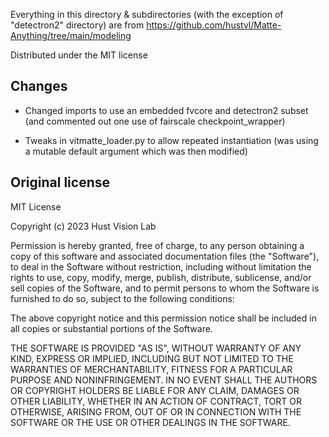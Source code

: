 
Everything in this directory & subdirectories (with the exception of "detectron2" directory)
are from https://github.com/hustvl/Matte-Anything/tree/main/modeling

Distributed under the MIT license

## Changes

- Changed imports to use an embedded fvcore and detectron2 subset 
  (and commented out one use of fairscale checkpoint_wrapper)

- Tweaks in vitmatte_loader.py to allow repeated instantiation (was using a
  mutable default argument which was then modified)

## Original license

MIT License

Copyright (c) 2023 Hust Vision Lab

Permission is hereby granted, free of charge, to any person obtaining a copy
of this software and associated documentation files (the "Software"), to deal
in the Software without restriction, including without limitation the rights
to use, copy, modify, merge, publish, distribute, sublicense, and/or sell
copies of the Software, and to permit persons to whom the Software is
furnished to do so, subject to the following conditions:

The above copyright notice and this permission notice shall be included in all
copies or substantial portions of the Software.

THE SOFTWARE IS PROVIDED "AS IS", WITHOUT WARRANTY OF ANY KIND, EXPRESS OR
IMPLIED, INCLUDING BUT NOT LIMITED TO THE WARRANTIES OF MERCHANTABILITY,
FITNESS FOR A PARTICULAR PURPOSE AND NONINFRINGEMENT. IN NO EVENT SHALL THE
AUTHORS OR COPYRIGHT HOLDERS BE LIABLE FOR ANY CLAIM, DAMAGES OR OTHER
LIABILITY, WHETHER IN AN ACTION OF CONTRACT, TORT OR OTHERWISE, ARISING FROM,
OUT OF OR IN CONNECTION WITH THE SOFTWARE OR THE USE OR OTHER DEALINGS IN THE
SOFTWARE.

